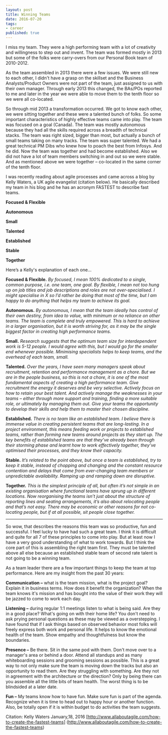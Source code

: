 ```yaml
---
layout: post
title: Winning Teams
date: 2016-07-20
tags:
- career
published: true
---
```

I miss my team.  They were a high performing team with a lot of creativity and willingness to step out and invent.  The team was formed mostly in 2013 but some of the folks were carry-overs from our Personal Book team of 2010-2012. 

As the team assembled in 2013 there were a few issues.  We were still new to each other, I didn't have a grasp on the skillset and the Business Analysts/Product Owners were not part of the team, just assigned to us with their own manager.  Through early 2013 this changed, the BAs/POs reported to me and later in the year we were able to move them to the tenth floor so we were all co-located.

So through mid 2013 a transformation occurred.  We got to know each other, we were sitting together and these were a talented bunch of folks.  So some important characteristics of highly effective teams came into play.  The team was focused on a goal (Canada).   The team was mostly autonomous because they had all the skills required across a breadth of technical stacks. The team was right sized, bigger than most, but actually a bunch of small teams taking on many tracks.  The team was super talented.  We had a great technical PM Dibs who knew how to poach the best from Infosys.  And he did. Now the team was together and had become established.  Also we did not have a lot of team members switching in and out so we were stable.  And as mentioned above we were together – co-located in the same corner of the tenth floor. 

I was recently reading about agile processes and came across a blog by Kelly Waters, a UK agile evangelist (citation below).  He basically described my team in his blog and he has an acronym FASTEST to describe fast teams. 

**Focused & Flexible**

**Autonomous**

**Small** 

**Talented**

**Established**

**Stable**

**Together**

Here’s a Kelly's explanation of each one… 

**Focused & Flexible.**  *By focused, I mean 100% dedicated to a single, common purpose, i.e. one team, one goal.  By flexible, I mean not too hung up on job titles and job descriptions and roles are not over-specialised.  I might specialise in X so I’d rather be doing that most of the time, but I am happy to do anything that helps my team to achieve its goal.*

**Autonomous.**  *By autonomous, I mean that the team ideally has control of their own destiny, from idea to value, with minimum or no reliance on other teams.  The team is complete and truly empowered.  This is hard to achieve in a larger organisation, but it is worth striving for, as it may be the single biggest factor in creating high performance teams.*

**Small.**  *Research suggests that the optimum team size for interdependent work is 5-12 people.  I would agree with this, but I would go for the smaller end whenever possible.  Minimising specialists helps to keep teams, and the overhead of each team, small.*

**Talented.**  *Over the years, I have seen many managers speak about recruitment, retention and performance management as a chore.  But we are in the people business, so this is not a chore, it is one of the most fundamental aspects of creating a high performance team.  Give recruitment the energy it deserves and be very selective. Actively focus on how to retain your best talent.  And actively manage the weaknesses in your teams – either through more support and training, finding a more suitable role, or ultimately by managing them out.  Give your teams the opportunity to develop their skills and help them to master their chosen discipline.*

**Established.**  *There is no team like an established team.  I believe there is immense value in creating persistent teams that are long-lasting.  In a project environment, this means feeding work or projects to established teams, rather than forming new teams around projects as they start up.  The key benefits of established teams are that they’ve already been through their storming phase and learnt how to work effectively together, they’ve optimised their processes, and they know their capacity.*

**Stable.**  *It’s related to the point above, but once a team is established, try to keep it stable, instead of chopping and changing and the constant resource contention and delays that come from ever-changing team members or unpredictable availability.  Ramping up and ramping down are disruptive.*

**Together.**  *This is the simplest principle of all, but often it’s not simple in an existing organisation where functional teams have sprung up in different locations.  Now reorganising the teams isn’t just about the structure of reporting lines and seating arrangements, it’s also about relocating people and that’s not easy.  There may be economic or other reasons for not co-locating people, but if at all possible, sit people close together.* 

--- 
So wow, that describes the reasons this team was so productive, fun and successful.  I feel lucky to have had such a great team.  I think it is difficult and quite for all 7 of these principles to come into play.  But at least now I have a very good understanding of what to work towards.  But I think the core part of this is assembling the right team first.  They must be talented above all else because an established stable team of second rate talent is not going to be a winning team. 

As a team leader there are a few important things to keep the team at top performance.  Here are my insight from the past 30 years:

**Communication –** what is the team mission, what is the project goal?  Explain it in business terms.  How does it benefit the organization?  When the team knows it's mission and has bought into the value of their work they will be jazzed to come to work each day. 

**Listening –** during regular 1:1 meetings listen to what is being said.  Are they in a good place?  What's going on with their home life?  You don't need to ask prying personal questions as these may be viewed as a overstepping.  I have found that if I ask things based on observed behavior most folks will freely express both work and personal life.  It helps to know the emotional health of the team.  Show empathy and thoughtfulness but know the boundaries. 

**Presence –** Be there.  Sit in the same pod with them.  Don't move over to a manager's area or behind a door.  Attend all standups and as many whiteboarding sessions and grooming sessions as possible.  This is a great way to not only make sure the team is moving down the tracks but also an opportunity to read them.  Are they struggling with something.  Are they not in agreement with the architecture or the direction?  Only by being there can you assemble all the little bits of team health.  The worst thing is to be blindsided at a later date. 

**Fun –** My teams know how to have fun.  Make sure fun is part of the agenda.  Recognize when it is time to head out to happy hour or another function.  Also, be totally open if it is within budget to do activities the team suggests. 

Citation: Kelly Waters January,18, 2016  [http://www.allaboutagile.com/how-to-create-the-fastest-teams] (http://www.allaboutagile.com/how-to-create-the-fastest-teams)

